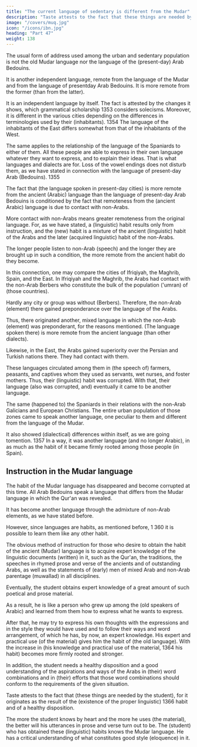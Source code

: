 ```yaml
---
title: "The current language of sedentary is different from the Mudar"
description: "Taste attests to the fact that these things are needed by the student. It originates as the result of the (existence of the proper linguistic) 1366 habit and of a healthy disposition"
image: "/covers/muq.jpg"
icon: "/icons/ibn.jpg"
heading: "Part 47"
weight: 138
---
```



<!-- ## 47. The language of the sedentary and urban population is an independent language different from the language of the Mudar -->

The usual form of address used among the urban and sedentary population is not the old Mudar language nor the language of the (present-day) Arab Bedouins. 

It is another independent language, remote from the language of the Mudar and from the language of presentday Arab Bedouins. It is more remote from the former (than from the latter).

It is an independent language by itself. The fact is attested by the changes it shows, which grammatical scholarship 1353 considers solecisms. Moreover, it is different in the various cities depending on the differences in terminologies used by their (inhabitants). 1354 The language of the inhabitants of the East differs somewhat from that of the inhabitants of the West. 

The same applies to the relationship of the language of the Spaniards to either of them. All these people are able to express in their own language whatever they want to express, and to explain their ideas. That is what languages and dialects are for. Loss of the vowel endings does not disturb them, as we have stated in connection with the language of
present-day Arab (Bedouins). 1355

The fact that (the language spoken in present-day cities) is more remote from the ancient (Arabic) language than the language of present-day Arab Bedouins is conditioned by the fact that remoteness from the (ancient Arabic) language is due to contact with non-Arabs. 

More contact with non-Arabs means greater remoteness from the original language. For, as we have stated, a (linguistic) habit results only from instruction, and the (new) habit is a mixture of the ancient (linguistic) habit of
the Arabs and the later (acquired linguistic) habit of the non-Arabs. <!-- 1356  -->

The longer people listen to non-Arab (speech) and the longer they are brought up in such a
condition, the more remote from the ancient habit do they become.

In this connection, one may compare the cities of Ifriqiyah, the Maghrib, Spain, and the East. In Ifriqiyah and the Maghrib, the Arabs had contact with the non-Arab Berbers who constitute the bulk of the population ('umran) of (those countries). 

Hardly any city or group was without (Berbers). Therefore, the non-Arab (element) there gained preponderance over the language of the Arabs. 

Thus, there originated another, mixed language in which the non-Arab (element) was preponderant, for the reasons mentioned. (The language spoken there) is more remote from the ancient language (than other dialects).

Likewise, in the East, the Arabs gained superiority over the Persian and Turkish nations there. They had contact with them. 

These languages circulated among them in (the speech of) farmers, peasants, and captives whom they used as servants, wet nurses, and foster mothers. Thus, their (linguistic) habit was corrupted. With that, their language (also was corrupted, and) eventually it came to be another language.

The same (happened to) the Spaniards in their relations with the non-Arab Galicians and European Christians. The entire urban population of those zones came to speak another language, one peculiar to them and different from the language of the Mudar. 

It also showed (dialectical) differences within itself, as we are going tomention. 1357 In a way, it was another language (and no longer Arabic), in as much as the habit of it became firmly rooted among those people (in Spain).

## Instruction in the Mudar language

The habit of the Mudar language has disappeared and become corrupted at this time. All Arab Bedouins speak a language that differs from the Mudar language in which the Qur'an was revealed. 

It has become another language through the admixture of non-Arab elements, as we have stated before. <!-- 1359 -->

However, since languages are habits, as mentioned before, 1 360 it is possible
to learn them like any other habit. 

 <!-- 1361 /2 -->
The obvious method of instruction for those who desire to obtain the habit of the ancient (Mudar) language is to acquire expert knowledge of the linguistic documents (written) in it, such as the Qur'an, the traditions, the speeches in rhymed prose and verse of the ancients and of outstanding Arabs, as well as the statements of (early) men of mixed Arab and non-Arab parentage (muwallad) in all disciplines. 

Eventually, the student obtains expert knowledge of a great amount of such poetical and prose material. 

As a result, he is like a person who grew up among the (old speakers of Arabic) and learned from
them how to express what he wants to express. 

<!-- 1363 -->

After that, he may try to express his own thoughts with the expressions and in the style they would have used and to follow their ways and word arrangement, of which he has, by now, an expert knowledge. His expert and practical use (of the material) gives him the habit of (the old language). With the increase in (his knowledge and practical use of the material, 1364 his habit) becomes more firmly rooted and stronger.

In addition, the student needs a healthy disposition and a good understanding of the aspirations and ways of the Arabs in (their) word combinations and in (their) efforts that those word combinations should conform to the requirements of the given situation. <!-- 1365  -->

Taste attests to the fact that (these things are needed by the student), for it originates as the result of the (existence of the proper linguistic) 1366 habit and of a healthy disposition. 

The more the student knows by heart and the more he uses (the material), the better will his utterances in prose and verse turn out to be. The (student) who has obtained these (linguistic) habits knows the Mudar language. He has a critical understanding of what constitutes good style (eloquence) in it.

<!-- This is how the (Mudar language) must be studied. God "guides whomever
He wants to guide." 1367
 -->
